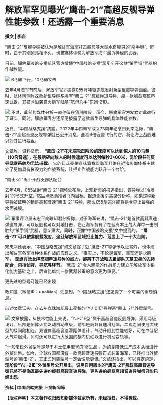 # 解放军罕见曝光“鹰击-21”高超反舰导弹性能参数！还透露一个重要消息

**撰文 | 李岩**

“鹰击-21”反舰导弹被认为是解放军海军打击航母等大型水面舰只的“杀手锏”。同时，由于其刚刚亮相不久，也被媒体评价为解放军海军最为神秘的武器。

日前，解放军战略支援部队官方微博“中国战略支援”罕见公开这款“杀手锏”武器的作战性能。

![](https://inews.gtimg.com/news_bt/OHI6KBF99P6CHXfW182cY-5wEdNsV9nJUjTyPL51sEHJMAA/1000)
6马赫飞行，10马赫攻击

去年4月海军节前后，解放军官方披露055万吨驱逐舰发射新型反舰导弹画面。彼时，媒体猜测称这款新型导弹系海军“鹰击-21”反舰弹道导弹，是一款舰载高超声速武器，其技术沿袭自火箭军陆基“航母杀手”东风-21D。

![](https://inews.gtimg.com/news_bt/OkxBgS64OKnqQxYq7kkq75fH8oz8Zn135p7Gpc9tdUECMAA/1000)
不过，此前的媒体分析一直停留在猜测阶段，而今，解放军官方发文对此进行了证实。同时，解放军官方还罕见披露了这款新型导弹的具体性能参数。

近日，“中国战略支援”披露，2022年中国海军成立73周年纪念日到来之际，“鹰击-21”高超音速反舰导弹就已公开消息，全程6倍音速飞行的它，将让海上战舰难以对其进行拦截。

文章称，资料显示，
**“鹰击-21”在末端攻击阶段的速度可以达到惊人的10马赫（10倍音速），在最后砸向敌人的时候速度可以达到每秒3400米，现阶段任何反导武器系统均无法拦截。**
它的正式亮相意味着我国海军开始在近海防御体系中建立了更加具有摧毁力的作战系统，让拒止作战能力跃升一个台阶。

“鹰击-21”离不开战支部队配合

去年4月，055试射“鹰击-21”视频公布后，上观新闻的报道指出，该导弹以“冷发射”的形式升空，然后点燃助推器飞向目标。报道还援引美媒分析称，如果这种新导弹被证明的确是高超音速“鹰击-21”导弹，那么055型巡洋舰将是世界上最强的水面战舰。

![](https://inews.gtimg.com/news_bt/OMELm1q-B_V1Rrx8zwGM6mLTq8ZRBsJ_3_bEDqEqVO66AAA/1000)
军事评论员宋忠平向政知君分析称，对于海军来讲，“鹰击-21”是首款高超声速弹道导弹，可以反舰也可以对地打击，它让海军拥有了在远离本土的大洋中一击制胜的“杀手锏”武器，意义重大。同时，正像“中国战略支援”文中提到的，
**“鹰击-21”可以依靠舰载发射，这让解放军区域拒止能力、范围上了一个大台阶。**

宋忠平还表示，“中国战略支援”的文章除了就“鹰击-21”导弹予以证实外，也体现出解放军各军兵种体系作战的应有之义。“事实上，不论是海军、空军还是火箭军，
**要想有效发挥高超声速导弹的威力，都离不开战略支援部队天基卫星的支持配合，包括侦搜、导航等环节。**
‘鹰击-21’令人胆寒的作战能力建立在解放军体系化能力基础之上，后者比单纯一款武器装备的意义更为重要。”

更先进的型号可能已经出现

政知道（微信ID：upolitics）注意到，“中国战略支援”还透露了一个可喜的重磅消息。

前述文章证实，在去年底珠海航展上亮相的“YJ-21E”导弹系“鹰击-21”外贸型号。

![](https://inews.gtimg.com/news_bt/Oz4k6y-6bPF7HO7Q8vVe0dB9ZbBevt_DiFiSSb3tXrraoAA/1000)
文章披露，从技术性能上来说，“YJ-21E型”属于高超音速反舰导弹，采用两级设计，后部是固体火箭发动机助推级，前部是高超音速滑翔体，二者之间使用流线型的级间段相连。双锥体高超音速滑翔体设计，气动升阻比性能较好，可在中低层大气中起滑。同时还可以进行大范围的横向机动以进行机动变轨等。

“一般来说外贸型号是基于本土使用型号的‘衍生品’，为的是降低生产成本从而进行外贸出售。如今，全球各国都没有一款高超音速导弹正式装备海军，已经推出外贸型号的‘鹰击-21’，其正式列装型号一定会性能更佳。”文章还指出，可以肯定的是，
**现阶段“YJ
-21E”外贸型号公开展出，说明自用版本的“鹰击-21”舰载高超音速导弹已经不是海军最先进的舰载高超音速导弹，更先进的舰载高超音速导弹很可能已经出现。**

**资料 | 中国战略支援 上观新闻等**

**【版权声明】本文著作权归政知新媒体独家所有，未经授权，不得转载。**

